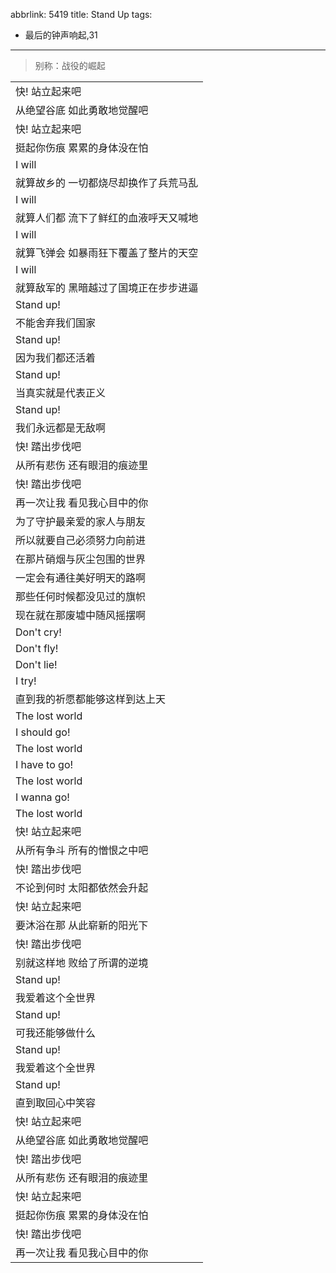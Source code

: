 abbrlink: 5419
title: Stand Up
tags:
  - 最后的钟声响起,31
---
> 别称：战役的崛起

|      |
|--|
|快! 站立起来吧|
|从绝望谷底 如此勇敢地觉醒吧|
|快! 站立起来吧|
|挺起你伤痕 累累的身体没在怕|
|I will|
|就算故乡的 一切都烧尽却换作了兵荒马乱|
|I will|
|就算人们都 流下了鲜红的血液呼天又喊地|
|I will|
|就算飞弹会 如暴雨狂下覆盖了整片的天空|
|I will|
|就算敌军的 黑暗越过了国境正在步步进逼|
|Stand up!|
|不能舍弃我们国家|
|Stand up!|
|因为我们都还活着|
|Stand up!|
|当真实就是代表正义|
|Stand up!|
|我们永远都是无敌啊|
|快! 踏出步伐吧|
|从所有悲伤 还有眼泪的痕迹里|
|快! 踏出步伐吧|
|再一次让我 看见我心目中的你|
|为了守护最亲爱的家人与朋友|
|所以就要自己必须努力向前进|
|在那片硝烟与灰尘包围的世界|
|一定会有通往美好明天的路啊|
|那些任何时候都没见过的旗帜|
|现在就在那废墟中随风摇摆啊|
|Don't cry!|
|Don't fly!|
|Don't lie!|
|I try!|
|直到我的祈愿都能够这样到达上天|
|The lost world|
|I should go!|
|The lost world|
|I have to go!|
|The lost world|
|I wanna go!|
|The lost world|
|快! 站立起来吧|
|从所有争斗 所有的憎恨之中吧|
|快! 踏出步伐吧|
|不论到何时 太阳都依然会升起|
|快! 站立起来吧|
|要沐浴在那 从此崭新的阳光下|
|快! 踏出步伐吧|
|别就这样地 败给了所谓的逆境|
|Stand up!|
|我爱着这个全世界|
|Stand up!|
|可我还能够做什么|
|Stand up!|
|我爱着这个全世界|
|Stand up!|
|直到取回心中笑容|
|快! 站立起来吧|
|从绝望谷底 如此勇敢地觉醒吧|
|快! 踏出步伐吧|
|从所有悲伤 还有眼泪的痕迹里|
|快! 站立起来吧|
|挺起你伤痕 累累的身体没在怕|
|快! 踏出步伐吧|
|再一次让我 看见我心目中的你|